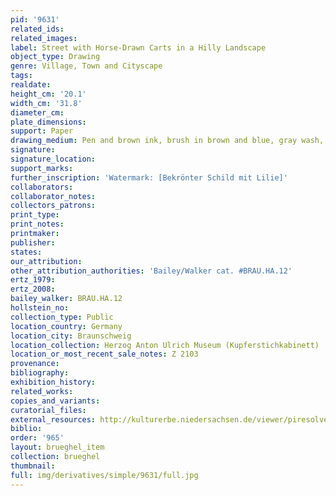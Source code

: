 ```yaml
---
pid: '9631'
related_ids: 
related_images: 
label: Street with Horse-Drawn Carts in a Hilly Landscape
object_type: Drawing
genre: Village, Town and Cityscape
tags: 
realdate: 
height_cm: '20.1'
width_cm: '31.8'
diameter_cm: 
plate_dimensions: 
support: Paper
drawing_medium: Pen and brown ink, brush in brown and blue, gray wash, brown ink edge
signature: 
signature_location: 
support_marks: 
further_inscription: 'Watermark: [Bekrönter Schild mit Lilie]'
collaborators: 
collaborator_notes: 
collectors_patrons: 
print_type: 
print_notes: 
printmaker: 
publisher: 
states: 
our_attribution: 
other_attribution_authorities: 'Bailey/Walker cat. #BRAU.HA.12'
ertz_1979: 
ertz_2008: 
bailey_walker: BRAU.HA.12
hollstein_no: 
collection_type: Public
location_country: Germany
location_city: Braunschweig
location_collection: Herzog Anton Ulrich Museum (Kupferstichkabinett)
location_or_most_recent_sale_notes: Z 2103
provenance: 
bibliography: 
exhibition_history: 
related_works: 
copies_and_variants: 
curatorial_files: 
external_resources: http://kulturerbe.niedersachsen.de/viewer/piresolver?id=isil_DE-MUS-026819_1232
biblio: 
order: '965'
layout: brueghel_item
collection: brueghel
thumbnail: 
full: img/derivatives/simple/9631/full.jpg
---
```

